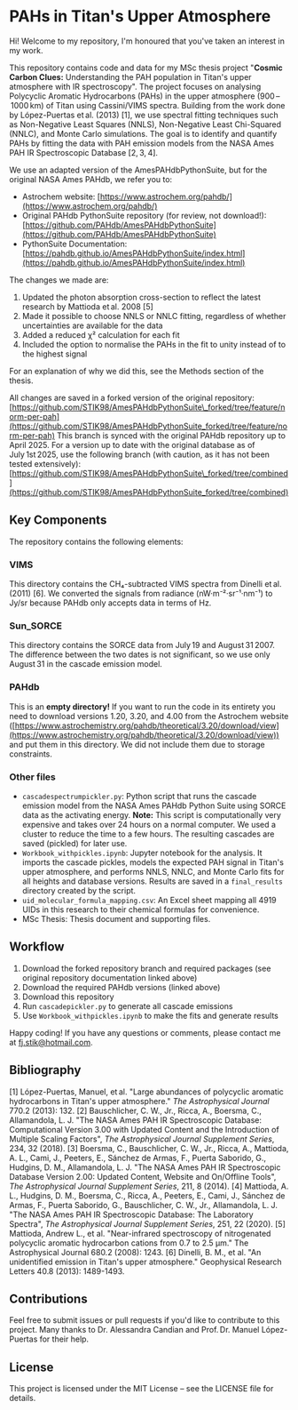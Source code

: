 # PAHs in Titan's Upper Atmosphere

Hi! Welcome to my repository, I'm honoured that you've taken an interest in my work.

This repository contains code and data for my MSc thesis project "**Cosmic Carbon Clues:** Understanding the PAH population in Titan's upper atmosphere with IR spectroscopy". The project focuses on analysing Polycyclic Aromatic Hydrocarbons (PAHs) in the upper atmosphere (900 – 1000 km) of Titan using Cassini/VIMS spectra. Building from the work done by López-Puertas et al. (2013) \[1], we use spectral fitting techniques such as Non-Negative Least Squares (NNLS), Non-Negative Least Chi-Squared (NNLC), and Monte Carlo simulations. The goal is to identify and quantify PAHs by fitting the data with PAH emission models from the NASA Ames PAH IR Spectroscopic Database \[2, 3, 4].

We use an adapted version of the AmesPAHdbPythonSuite, but for the original NASA Ames PAHdb, we refer you to:

* Astrochem website: [https://www.astrochem.org/pahdb/](https://www.astrochem.org/pahdb/)
* Original PAHdb PythonSuite repository (for review, not download!): [https://github.com/PAHdb/AmesPAHdbPythonSuite](https://github.com/PAHdb/AmesPAHdbPythonSuite)
* PythonSuite Documentation: [https://pahdb.github.io/AmesPAHdbPythonSuite/index.html](https://pahdb.github.io/AmesPAHdbPythonSuite/index.html)

The changes we made are:

1. Updated the photon absorption cross-section to reflect the latest research by Mattioda et al. 2008 \[5]
2. Made it possible to choose NNLS or NNLC fitting, regardless of whether uncertainties are available for the data
3. Added a reduced χ² calculation for each fit
4. Included the option to normalise the PAHs in the fit to unity instead of to the highest signal

For an explanation of why we did this, see the Methods section of the thesis.

All changes are saved in a forked version of the original repository:
[https://github.com/STIK98/AmesPAHdbPythonSuite\_forked/tree/feature/norm-per-pah](https://github.com/STIK98/AmesPAHdbPythonSuite_forked/tree/feature/norm-per-pah)
This branch is synced with the original PAHdb repository up to April 2025.
For a version up to date with the original database as of July 1st 2025, use the following branch (with caution, as it has not been tested extensively):
[https://github.com/STIK98/AmesPAHdbPythonSuite\_forked/tree/combined](https://github.com/STIK98/AmesPAHdbPythonSuite_forked/tree/combined)

## Key Components

The repository contains the following elements:

### VIMS

This directory contains the CH₄-subtracted VIMS spectra from Dinelli et al. (2011) \[6].
We converted the signals from radiance (nW·m⁻²·sr⁻¹·nm⁻¹) to Jy/sr because PAHdb only accepts data in terms of Hz.

### Sun\_SORCE

This directory contains the SORCE data from July 19 and August 31 2007.
The difference between the two dates is not significant, so we use only August 31 in the cascade emission model.

### PAHdb

This is an **empty directory!** If you want to run the code in its entirety you need to download versions 1.20, 3.20, and 4.00 from the Astrochem website ([https://www.astrochemistry.org/pahdb/theoretical/3.20/download/view](https://www.astrochemistry.org/pahdb/theoretical/3.20/download/view)) and put them in this directory. We did not include them due to storage constraints.

### Other files

* `cascadespectrumpickler.py`: Python script that runs the cascade emission model from the NASA Ames PAHdb Python Suite using SORCE data as the activating energy.
  **Note:** This script is computationally very expensive and takes over 24 hours on a normal computer. We used a cluster to reduce the time to a few hours. The resulting cascades are saved (pickled) for later use.
* `Workbook_withpickles.ipynb`: Jupyter notebook for the analysis. It imports the cascade pickles, models the expected PAH signal in Titan's upper atmosphere, and performs NNLS, NNLC, and Monte Carlo fits for all heights and database versions. Results are saved in a `final_results` directory created by the script.
* `uid_molecular_formula_mapping.csv`: An Excel sheet mapping all 4919 UIDs in this research to their chemical formulas for convenience.
* MSc Thesis: Thesis document and supporting files.

## Workflow

1. Download the forked repository branch and required packages (see original repository documentation linked above)
2. Download the required PAHdb versions (linked above)
3. Download this repository
4. Run `cascadepickler.py` to generate all cascade emissions
5. Use `Workbook_withpickles.ipynb` to make the fits and generate results

Happy coding! If you have any questions or comments, please contact me at [fj.stik@hotmail.com](mailto:fj.stik@hotmail.com).

## Bibliography

[1] López-Puertas, Manuel, et al. "Large abundances of polycyclic aromatic hydrocarbons in Titan's upper atmosphere." *The Astrophysical Journal* 770.2 (2013): 132.
[2] Bauschlicher, C. W., Jr., Ricca, A., Boersma, C., Allamandola, L. J. "The NASA Ames PAH IR Spectroscopic Database: Computational Version 3.00 with Updated Content and the Introduction of Multiple Scaling Factors", *The Astrophysical Journal Supplement Series*, 234, 32 (2018).
[3] Boersma, C., Bauschlicher, C. W., Jr., Ricca, A., Mattioda, A. L., Cami, J., Peeters, E., Sánchez de Armas, F., Puerta Saborido, G., Hudgins, D. M., Allamandola, L. J. "The NASA Ames PAH IR Spectroscopic Database Version 2.00: Updated Content, Website and On/Offline Tools", *The Astrophysical Journal Supplement Series*, 211, 8 (2014).
[4] Mattioda, A. L., Hudgins, D. M., Boersma, C., Ricca, A., Peeters, E., Cami, J., Sánchez de Armas, F., Puerta Saborido, G., Bauschlicher, C. W., Jr., Allamandola, L. J. "The NASA Ames PAH IR Spectroscopic Database: The Laboratory Spectra", *The Astrophysical Journal Supplement Series*, 251, 22 (2020).
[5] Mattioda, Andrew L., et al. "Near-infrared spectroscopy of nitrogenated polycyclic aromatic hydrocarbon cations from 0.7 to 2.5 μm." The Astrophysical Journal 680.2 (2008): 1243.
[6] Dinelli, B. M., et al. "An unidentified emission in Titan's upper atmosphere." Geophysical Research Letters 40.8 (2013): 1489-1493.

## Contributions

Feel free to submit issues or pull requests if you'd like to contribute to this project. Many thanks to Dr. Alessandra Candian and Prof. Dr. Manuel López-Puertas for their help.

## License

This project is licensed under the MIT License – see the LICENSE file for details.
